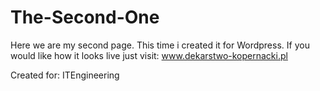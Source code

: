 # The-Second-One

Here we are my second page. This time i created it for Wordpress.
If you would like how it looks live just visit: www.dekarstwo-kopernacki.pl

Created for: ITEngineering
